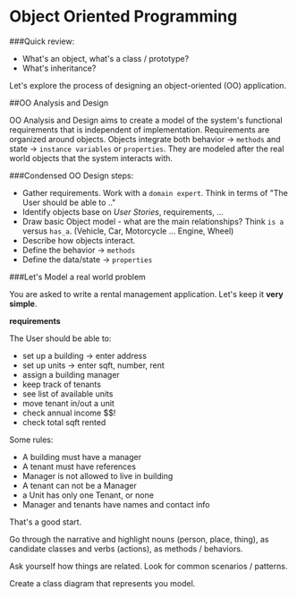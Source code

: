 
# Object Oriented Programming

###Quick review:

- What's an object, what's a class / prototype?
- What's inheritance?

Let's explore the process of designing an object-oriented (OO) application.

##OO Analysis and Design

OO Analysis and Design aims to create a model of the system's functional requirements that is independent of implementation. Requirements are organized around objects. Objects integrate both behavior -> `methods` and state -> `instance variables` or `properties`. They are modeled after the real world objects that the system interacts with. 


###Condensed OO Design steps:

- Gather requirements. Work with a `domain expert`. Think in terms of "The User should be able to .."
- Identify objects base on *User Stories*, requirements, ...
- Draw basic Object model - what are the main relationships? Think `is a` versus `has_a`. (Vehicle, Car, Motorcycle ... Engine, Wheel)
- Describe how objects interact.
- Define the behavior -> `methods`
- Define the data/state -> `properties`


###Let's Model a real world problem

You are asked to write a rental management application. Let's keep it **very simple**. 

**requirements**

The User should be able to:

- set up a building -> enter address
- set up units -> enter sqft, number, rent
- assign a building manager
- keep track of tenants
- see list of available units
- move tenant in/out a unit
- check annual income $$!
- check total sqft rented
	
Some rules:

- A building must have a manager
- A tenant must have references	
- Manager is not allowed to live in building
- A tenant can not be a Manager
- a Unit has only one Tenant, or none
- Manager and tenants have names and contact info

That's a good start.

Go through the narrative and highlight nouns (person, place, thing), as candidate classes and verbs (actions), as methods / behaviors.

Ask yourself how things are related. Look for common scenarios / patterns.

Create a class diagram that represents you model.



